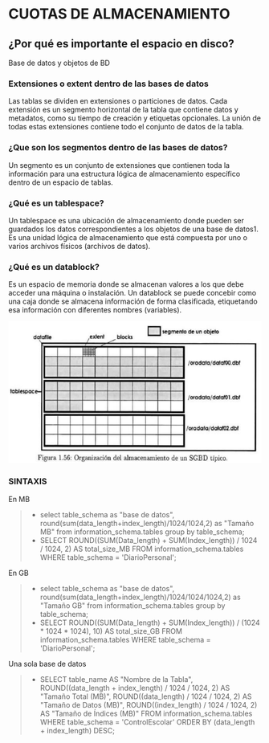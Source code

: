 # CUOTAS DE ALMACENAMIENTO

## ¿Por qué es importante el espacio en disco?

Base de datos y objetos de BD

### Extensiones o extent dentro de las bases de datos

Las tablas se dividen en extensiones o particiones de datos. Cada extensión es un segmento horizontal de la tabla que contiene datos y metadatos, como su tiempo de creación y etiquetas opcionales. La unión de todas estas extensiones contiene todo el conjunto de datos de la tabla.

### ¿Que son los segmentos dentro de las bases de datos?

Un segmento es un conjunto de extensiones que contienen toda la información para una estructura lógica de almacenamiento específico dentro de un espacio de tablas.

### ¿Qué es un tablespace?

Un tablespace es una ubicación de almacenamiento donde pueden ser guardados los datos correspondientes a los objetos de una base de datos1. Es una unidad lógica de almacenamiento que está compuesta por uno o varios archivos físicos (archivos de datos).

### ¿Qué es un datablock?

Es un espacio de memoria donde se almacenan valores a los que debe acceder una máquina o instalación. Un datablock se puede concebir como una caja donde se almacena información de forma clasificada, etiquetando esa información con diferentes nombres (variables).

![alt text](image.png)

### SINTAXIS

En MB

> - select table_schema as "base de datos", round(sum(data_length+index_length)/1024/1024,2) as "Tamaño MB" from information_schema.tables group by table_schema;
> - SELECT ROUND((SUM(Data_length) + SUM(Index_length)) / 1024 / 1024, 2)  AS total_size_MB FROM information_schema.tables WHERE table_schema = 'DiarioPersonal';

En GB

> - select table_schema as "base de datos", round(sum(data_length+index_length)/1024/1024/1024,2) as "Tamaño GB" from information_schema.tables group by table_schema;
> - SELECT ROUND((SUM(Data_length) + SUM(Index_length)) / (1024 *  1024 * 1024), 10)  AS total_size_GB FROM information_schema.tables WHERE table_schema = 'DiarioPersonal';

Una sola base de datos
> - SELECT
    table_name AS "Nombre de la Tabla",
    ROUND((data_length + index_length) / 1024 / 1024, 2) AS "Tamaño Total (MB)",
    ROUND((data_length) / 1024 / 1024, 2) AS "Tamaño de Datos (MB)",
    ROUND((index_length) / 1024 / 1024, 2) AS "Tamaño de Índices (MB)"
FROM information_schema.tables
WHERE table_schema = 'ControlEscolar'
ORDER BY (data_length + index_length) DESC;
